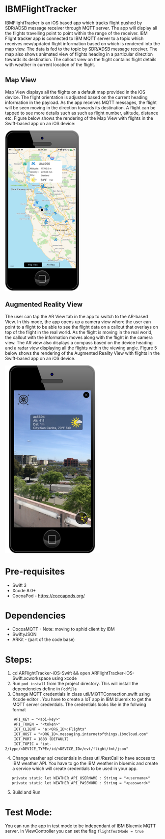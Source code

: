 # IBMFlightTracker
IBMFlightTracker is an iOS based app which tracks flight pushed by SDR/ADSB message receiver through MQTT server. The app will display all the flights travelling point to point within the range of the receiver. IBM Flight tracker app is connected to IBM MQTT server to a topic which receives new/updated flight information based on which is rendered into the map view. The data is fed to the topic by SDR/ADSB message receiver. The map also shows animated view of flights heading in a particular direction towards its destination. The callout view on the flight contains flight details with weather in current location of the flight.

## Map View
Map View displays all the flights on a default map provided in the iOS device. The flight orientation is adjusted based on the current heading information in the payload. As the app receives MQTT messages, the flight will be seen moving in the direction towards its destination. A flight can be tapped to see more details such as such as flight number, altitude, distance etc. Figure below shows the rendering of the Map View with flights in the Swift-based app on an iOS device:

![alt tag](https://github.com/IBM/air-traffic-control/blob/master/assets/mapview-weather.png)

## Augmented Reality View
The user can tap the  AR View  tab in the app to switch to the AR-based View. In this mode, the app opens up a camera view where the user can point to a flight to be able to see the flight data on a callout that overlays on top of the flight in the real world. As the flight is moving in the real world, the callout with the information moves along with the flight in the camera view. The AR view also displays a compass based on the device heading and a radar view displaying all the flights within the viewing angle. Figure 5 below shows the rendering of the Augmented Reality View with flights in the Swift-based app on an iOS device.

![alt tag](https://github.com/IBM/air-traffic-control/blob/master/assets/arview-weather.png)

# Pre-requisites
 - Swift 3
 - Xcode 8.0+
 - CocoaPod - https://cocoapods.org/

 
# Dependencies
 - CocoaMQTT -  Note: moving to aphid client by IBM
 - SwiftyJSON
 - ARKit - (part of the code base)
 
# Steps:
 1. cd ARFlightTracker-iOS-Swift && open ARFlightTracker-iOS-Swift.xcworkspace using xcode
 2. Run `pod install` from the project directory. This will install the dependencies define in `Podfile`
 3. Change MQTT credentials in class  util/MQTTConnection.swift using Xcode editor . You have to create a IoT app in IBM           bluemix to get the MQTT server credentials. The credentials looks like in the follwing format
 ```
     API_KEY = "<api-key>"
     API_TOKEN = "<token>"
     IOT_CLIENT = "a:<ORG_ID>:Flights"
     IOT_HOST = "<ORG_ID>.messaging.internetofthings.ibmcloud.com"
     IOT_PORT = 1883 (DEFAULT)
     IOT_TOPIC = "iot-2/type/<DEVICE_TYPE>/id/<DEVICE_ID>/evt/flight/fmt/json"
 ```
 4. Change weather api credentials in class util/RestCall to have access to IBM weather API. You have to go the IBM weather in    bluemix and create a service which will create credentials to be used in your app.
 ```
    private static let WEATHER_API_USERNAME : String = "<username>"
    private static let WEATHER_API_PASSWORD : String = "<password>"
 ```
 5. Build and Run
 
# Test Mode:
You can run the app in test mode to be independant of IBM Bluemix MQTT server. In ViewController you can set the flag 
 `flightTestMode = true`
 
